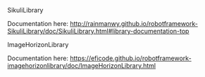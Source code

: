 SikuliLibrary 

Documentation here: http://rainmanwy.github.io/robotframework-SikuliLibrary/doc/SikuliLibrary.html#library-documentation-top

ImageHorizonLibrary

Documentation here: https://eficode.github.io/robotframework-imagehorizonlibrary/doc/ImageHorizonLibrary.html
